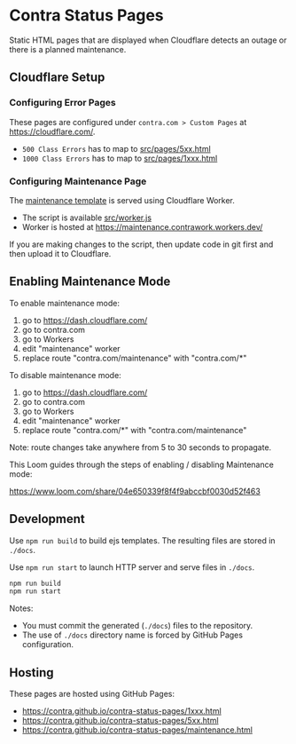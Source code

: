 # Contra Status Pages

Static HTML pages that are displayed when Cloudflare detects an outage or there is a planned maintenance.

## Cloudflare Setup

### Configuring Error Pages

These pages are configured under `contra.com > Custom Pages` at https://cloudflare.com/.

* `500 Class Errors` has to map to [src/pages/5xx.html](./src/pages/5xx.html)
* `1000 Class Errors` has to map to [src/pages/1xxx.html](./src/pages/1xxx.html)

### Configuring Maintenance Page

The [maintenance template](./src/pages/maintenance.html) is served using Cloudflare Worker.

* The script is available [src/worker.js](./src/worker.js)
* Worker is hosted at https://maintenance.contrawork.workers.dev/

If you are making changes to the script, then update code in git first and then upload it to Cloudflare.

## Enabling Maintenance Mode

To enable maintenance mode:

1. go to https://dash.cloudflare.com/
1. go to contra.com
1. go to Workers
1. edit "maintenance" worker
1. replace route "contra.com/maintenance" with "contra.com/*"

To disable maintenance mode:

1. go to https://dash.cloudflare.com/
1. go to contra.com
1. go to Workers
1. edit "maintenance" worker
1. replace route "contra.com/*" with "contra.com/maintenance"

Note: route changes take anywhere from 5 to 30 seconds to propagate.

This Loom guides through the steps of enabling / disabling Maintenance mode:

https://www.loom.com/share/04e650339f8f4f9abccbf0030d52f463

## Development

Use `npm run build` to build ejs templates. The resulting files are stored in `./docs`.

Use `npm run start` to launch HTTP server and serve files in `./docs`.

```bash
npm run build
npm run start
```

Notes:

* You must commit the generated (`./docs`) files to the repository.
* The use of `./docs` directory name is forced by GitHub Pages configuration.

## Hosting

These pages are hosted using GitHub Pages:

* https://contra.github.io/contra-status-pages/1xxx.html
* https://contra.github.io/contra-status-pages/5xx.html
* https://contra.github.io/contra-status-pages/maintenance.html